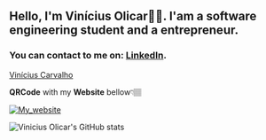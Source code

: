 ## Hello, I'm Vinícius Olicar✌🏽. I'am a software engineering student and a entrepreneur.
### You can contact to me on: [LinkedIn](https://www.linkedin.com/in/vin%C3%ADcius-carvalho-01a6a3203/). 

<div class="LI-profile-badge"  data-version="v1" data-size="medium" data-locale="pt_BR" data-type="horizontal" data-theme="dark" data-vanity="vinícius-carvalho-01a6a3203"><a class="LI-simple-link" href='https://br.linkedin.com/in/vin%C3%ADcius-carvalho-01a6a3203?trk=profile-badge'>Vinícius Carvalho</a></div>

  **QRCode** with my **Website** bellow👇🏽
  
[![My_website](https://dyn-qrcode.vercel.app/api?url=https://viniciusolicar.me)](https://viniciusolicar.me)

![Vinicius Olicar's GitHub stats](https://github-readme-stats.vercel.app/api?username=volicar&show_icons=true&theme=dracula)



<!--
- 🔭 I’m currently working on ...
- 🌱 I’m currently learning ...
- 👯 I’m looking to collaborate on ...
- 🤔 I’m looking for help with ...
- 💬 Ask me about ...
- 📫 How to reach me: ...
- 😄 Pronouns: ...
- ⚡ Fun fact: ...
-->
